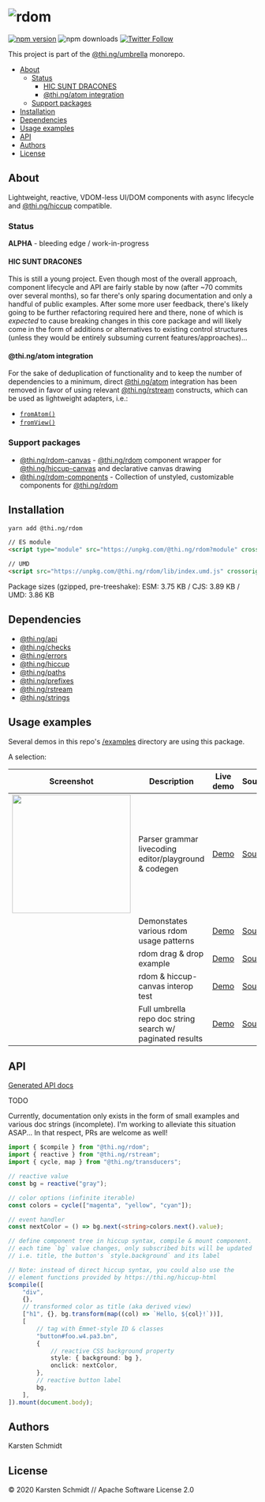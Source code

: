 <!-- This file is generated - DO NOT EDIT! -->

# ![rdom](https://media.thi.ng/umbrella/banners/thing-rdom.svg?dccc5a4b)

[![npm version](https://img.shields.io/npm/v/@thi.ng/rdom.svg)](https://www.npmjs.com/package/@thi.ng/rdom)
![npm downloads](https://img.shields.io/npm/dm/@thi.ng/rdom.svg)
[![Twitter Follow](https://img.shields.io/twitter/follow/thing_umbrella.svg?style=flat-square&label=twitter)](https://twitter.com/thing_umbrella)

This project is part of the
[@thi.ng/umbrella](https://github.com/thi-ng/umbrella/) monorepo.

- [About](#about)
  - [Status](#status)
    - [HIC SUNT DRACONES](#hic-sunt-dracones)
    - [@thi.ng/atom integration](#thing-atom-integration)
  - [Support packages](#support-packages)
- [Installation](#installation)
- [Dependencies](#dependencies)
- [Usage examples](#usage-examples)
- [API](#api)
- [Authors](#authors)
- [License](#license)

## About

Lightweight, reactive, VDOM-less UI/DOM components with async lifecycle and [@thi.ng/hiccup](https://github.com/thi-ng/umbrella/tree/develop/packages/hiccup) compatible.

### Status

**ALPHA** - bleeding edge / work-in-progress

#### HIC SUNT DRACONES

This is still a young project. Even though most of the overall approach,
component lifecycle and API are fairly stable by now (after ~70 commits
over several months), so far there's only sparing documentation and only
a handful of public examples. After some more user feedback, there's
likely going to be further refactoring required here and there, none of
which is _expected_ to cause breaking changes in this core package and
will likely come in the form of additions or alternatives to existing
control structures (unless they would be entirely subsuming current
features/approaches)...

#### @thi.ng/atom integration

For the sake of deduplication of functionality and to keep the number of
dependencies to a minimum, direct
[@thi.ng/atom](https://github.com/thi-ng/umbrella/tree/develop/packages/atom)
integration has been removed in favor of using relevant
[@thi.ng/rstream](https://github.com/thi-ng/umbrella/tree/develop/packages/rstream)
constructs, which can be used as lightweight adapters, i.e.:

- [`fromAtom()`](https://github.com/thi-ng/umbrella/blob/develop/packages/rstream/src/from/atom.ts)
- [`fromView()`](https://github.com/thi-ng/umbrella/blob/develop/packages/rstream/src/from/view.ts)

### Support packages

- [@thi.ng/rdom-canvas](https://github.com/thi-ng/umbrella/tree/develop/packages/rdom-canvas) - [@thi.ng/rdom](https://github.com/thi-ng/umbrella/tree/develop/packages/rdom) component wrapper for [@thi.ng/hiccup-canvas](https://github.com/thi-ng/umbrella/tree/develop/packages/hiccup-canvas) and declarative canvas drawing
- [@thi.ng/rdom-components](https://github.com/thi-ng/umbrella/tree/develop/packages/rdom-components) - Collection of unstyled, customizable components for [@thi.ng/rdom](https://github.com/thi-ng/umbrella/tree/develop/packages/rdom)

## Installation

```bash
yarn add @thi.ng/rdom
```

```html
// ES module
<script type="module" src="https://unpkg.com/@thi.ng/rdom?module" crossorigin></script>

// UMD
<script src="https://unpkg.com/@thi.ng/rdom/lib/index.umd.js" crossorigin></script>
```

Package sizes (gzipped, pre-treeshake): ESM: 3.75 KB / CJS: 3.89 KB / UMD: 3.86 KB

## Dependencies

- [@thi.ng/api](https://github.com/thi-ng/umbrella/tree/develop/packages/api)
- [@thi.ng/checks](https://github.com/thi-ng/umbrella/tree/develop/packages/checks)
- [@thi.ng/errors](https://github.com/thi-ng/umbrella/tree/develop/packages/errors)
- [@thi.ng/hiccup](https://github.com/thi-ng/umbrella/tree/develop/packages/hiccup)
- [@thi.ng/paths](https://github.com/thi-ng/umbrella/tree/develop/packages/paths)
- [@thi.ng/prefixes](https://github.com/thi-ng/umbrella/tree/develop/packages/prefixes)
- [@thi.ng/rstream](https://github.com/thi-ng/umbrella/tree/develop/packages/rstream)
- [@thi.ng/strings](https://github.com/thi-ng/umbrella/tree/develop/packages/strings)

## Usage examples

Several demos in this repo's
[/examples](https://github.com/thi-ng/umbrella/tree/develop/examples)
directory are using this package.

A selection:

| Screenshot                                                                                                              | Description                                               | Live demo                                              | Source                                                                              |
| ----------------------------------------------------------------------------------------------------------------------- | --------------------------------------------------------- | ------------------------------------------------------ | ----------------------------------------------------------------------------------- |
| <img src="https://raw.githubusercontent.com/thi-ng/umbrella/develop/assets/examples/parse-playground.png" width="240"/> | Parser grammar livecoding editor/playground & codegen     | [Demo](https://demo.thi.ng/umbrella/parse-playground/) | [Source](https://github.com/thi-ng/umbrella/tree/develop/examples/parse-playground) |
|                                                                                                                         | Demonstates various rdom usage patterns                   | [Demo](https://demo.thi.ng/umbrella/rdom-basics/)      | [Source](https://github.com/thi-ng/umbrella/tree/develop/examples/rdom-basics)      |
|                                                                                                                         | rdom drag & drop example                                  | [Demo](https://demo.thi.ng/umbrella/rdom-dnd/)         | [Source](https://github.com/thi-ng/umbrella/tree/develop/examples/rdom-dnd)         |
|                                                                                                                         | rdom & hiccup-canvas interop test                         | [Demo](https://demo.thi.ng/umbrella/rdom-lissajous/)   | [Source](https://github.com/thi-ng/umbrella/tree/develop/examples/rdom-lissajous)   |
|                                                                                                                         | Full umbrella repo doc string search w/ paginated results | [Demo](https://demo.thi.ng/umbrella/rdom-search-docs/) | [Source](https://github.com/thi-ng/umbrella/tree/develop/examples/rdom-search-docs) |

## API

[Generated API docs](https://docs.thi.ng/umbrella/rdom/)

TODO

Currently, documentation only exists in the form of small examples and
various doc strings (incomplete). I'm working to alleviate this
situation ASAP... In that respect, PRs are welcome as well!

```ts
import { $compile } from "@thi.ng/rdom";
import { reactive } from "@thi.ng/rstream";
import { cycle, map } from "@thi.ng/transducers";

// reactive value
const bg = reactive("gray");

// color options (infinite iterable)
const colors = cycle(["magenta", "yellow", "cyan"]);

// event handler
const nextColor = () => bg.next(<string>colors.next().value);

// define component tree in hiccup syntax, compile & mount component.
// each time `bg` value changes, only subscribed bits will be updated
// i.e. title, the button's `style.background` and its label

// Note: instead of direct hiccup syntax, you could also use the
// element functions provided by https://thi.ng/hiccup-html
$compile([
    "div",
    {},
    // transformed color as title (aka derived view)
    ["h1", {}, bg.transform(map((col) => `Hello, ${col}!`))],
    [
        // tag with Emmet-style ID & classes
        "button#foo.w4.pa3.bn",
        {
            // reactive CSS background property
            style: { background: bg },
            onclick: nextColor,
        },
        // reactive button label
        bg,
    ],
]).mount(document.body);
```

## Authors

Karsten Schmidt

## License

&copy; 2020 Karsten Schmidt // Apache Software License 2.0
